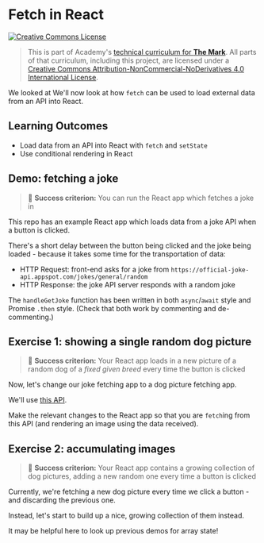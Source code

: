 # Fetch in React

<a rel="license" href="http://creativecommons.org/licenses/by-nc-nd/4.0/"><img alt="Creative Commons License" style="border-width:0" src="https://i.creativecommons.org/l/by-nc-nd/4.0/88x31.png" /></a>

> This is part of Academy's [technical curriculum for **The Mark**](https://github.com/WeAreAcademy/curriculum-mark). All parts of that curriculum, including this project, are licensed under a <a rel="license" href="http://creativecommons.org/licenses/by-nc-nd/4.0/">Creative Commons Attribution-NonCommercial-NoDerivatives 4.0 International License</a>.

We looked at We'll now look at how `fetch` can be used to load external data from an API into React.

## Learning Outcomes

- Load data from an API into React with `fetch` and `setState`
- Use conditional rendering in React

## Demo: fetching a joke

> 🎯 **Success criterion:** You can run the React app which fetches a joke in

This repo has an example React app which loads data from a joke API when a button is clicked.

There's a short delay between the button being clicked and the joke being loaded - because it takes some time for the transportation of data:

- HTTP Request: front-end asks for a joke from `https://official-joke-api.appspot.com/jokes/general/random`
- HTTP Response: the joke API server responds with a random joke

The `handleGetJoke` function has been written in both `async`/`await` style and Promise `.then` style. (Check that both work by commenting and de-commenting.)

## Exercise 1: showing a single random dog picture

> 🎯 **Success criterion:** Your React app loads in a new picture of a random dog of a _fixed given breed_ every time the button is clicked

Now, let's change our joke fetching app to a dog picture fetching app.

We'll use [this API](https://dog.ceo/dog-api/documentation/random).

Make the relevant changes to the React app so that you are `fetch`ing from this API (and rendering an image using the data received).

## Exercise 2: accumulating images

> 🎯 **Success criterion:** Your React app contains a growing collection of dog pictures, adding a new random one every time a button is clicked

Currently, we're fetching a new dog picture every time we click a button - and discarding the previous one.

Instead, let's start to build up a nice, growing collection of them instead.

It may be helpful here to look up previous demos for array state!
